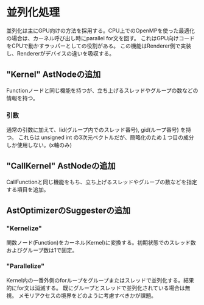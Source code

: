 # 並列化処理
並列化は主にGPU向けの方法を採用する。CPU上でのOpenMPを使った最適化の場合は、カーネル呼び出し時にparallel for文を回す。
これはGPU向けコードをCPUで動かすラッパーとしての役割がある。
この機能はRenderer側で実装し、Rendererがデバイスの違いを吸収する。

## "Kernel" AstNodeの追加
Functionノードと同じ機能を持つが、立ち上げるスレッドやグループの数などの情報を持つ。
### 引数
通常の引数に加えて、lid(グループ内でのスレッド番号), gid(ループ番号) を持つ。
これらは unsigned int の3次元ベクトルだが、簡略化のため１つ目の成分しか使用しない。(x軸のみ)

## "CallKernel" AstNodeの追加
CallFunctionと同じ機能をもち、立ち上げるスレッドやグループの数などを指定する項目を追加。


## AstOptimizerのSuggesterの追加
### "Kernelize"
関数ノード(Function)をカーネル(Kernel)に変換する。初期状態でのスレッド数およびグループ数は1で固定。

### "Parallelize"
Kernel内の一番外側のforループをグループまたはスレッドで並列化する。結果的にfor文は消滅する。
既にグループとスレッドで並列化されている場合は無視。
メモリアクセスの境界をどのように考慮すべきかが課題。